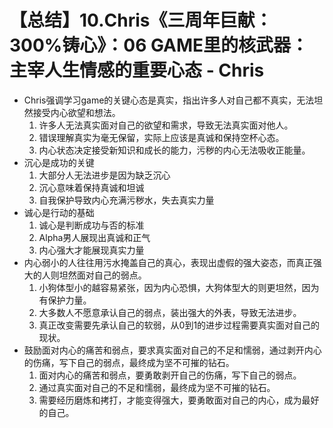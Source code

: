 # 【总结】10.Chris《三周年巨献：300%铸心》：06 GAME里的核武器：主宰人生情感的重要心态 - Chris

-   Chris强调学习game的关键心态是真实，指出许多人对自己都不真实，无法坦然接受内心欲望和想法。
    1.  许多人无法真实面对自己的欲望和需求，导致无法真实面对他人。
    2.  错误理解真实为毫无保留，实际上应该是真诚和保持空杯心态。
    3.  内心状态决定接受新知识和成长的能力，污秽的内心无法吸收正能量。
-   沉心是成功的关键
    1.  大部分人无法进步是因为缺乏沉心
    2.  沉心意味着保持真诚和坦诚
    3.  自我保护导致内心充满污秽水，失去真实力量
-   诚心是行动的基础
    1.  诚心是判断成功与否的标准
    2.  Alpha男人展现出真诚和正气
    3.  内心强大才能展现真实力量
-   内心弱小的人往往用污水掩盖自己的真心，表现出虚假的强大姿态，而真正强大的人则坦然面对自己的弱点。
    1.  小狗体型小的越容易紧张，因为内心恐惧，大狗体型大的则更坦然，因为有保护力量。
    2.  大多数人不愿意承认自己的弱点，装出强大的外表，导致无法进步。
    3.  真正改变需要先承认自己的软弱，从0到1的进步过程需要真实面对自己的现状。
-   鼓励面对内心的痛苦和弱点，要求真实面对自己的不足和懦弱，通过剥开内心的伤痛，写下自己的弱点，最终成为坚不可摧的钻石。
    1.  面对内心的痛苦和弱点，要勇敢剥开自己的伤痛，写下自己的弱点。
    2.  通过真实面对自己的不足和懦弱，最终成为坚不可摧的钻石。
    3.  需要经历磨炼和拷打，才能变得强大，要勇敢面对自己的内心，成为最好的自己。